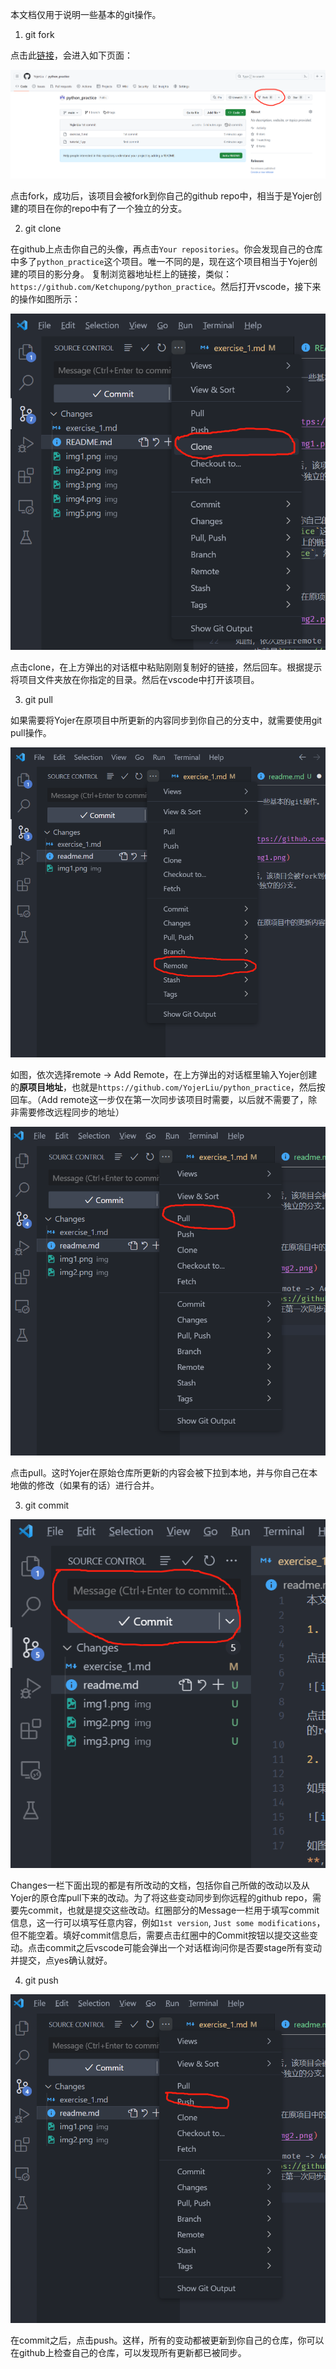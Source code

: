 本文档仅用于说明一些基本的git操作。

1. git fork

点击此[链接](https://github.com/YojerLiu/python_practice)，会进入如下页面：

![img1](img/img1.png)

点击fork，成功后，该项目会被fork到你自己的github repo中，相当于是Yojer创建的项目在你的repo中有了一个独立的分支。

2. git clone

在github上点击你自己的头像，再点击`Your repositories`。你会发现自己的仓库中多了`python_practice`这个项目。唯一不同的是，现在这个项目相当于Yojer创建的项目的影分身。
复制浏览器地址栏上的链接，类似：`https://github.com/Ketchupong/python_practice`。然后打开vscode，接下来的操作如图所示：

![img6](img/img6.png)

点击clone，在上方弹出的对话框中粘贴刚刚复制好的链接，然后回车。根据提示将项目文件夹放在你指定的目录。然后在vscode中打开该项目。

3. git pull

如果需要将Yojer在原项目中所更新的内容同步到你自己的分支中，就需要使用git pull操作。

![img2](img/img2.png)

如图，依次选择remote -> Add Remote，在上方弹出的对话框里输入Yojer创建的**原项目地址**，也就是`https://github.com/YojerLiu/python_practice`，然后按回车。（Add remote这一步仅在第一次同步该项目时需要，以后就不需要了，除非需要修改远程同步的地址）

![img3](img/img3.png)

点击pull。这时Yojer在原始仓库所更新的内容会被下拉到本地，并与你自己在本地做的修改（如果有的话）进行合并。

3. git commit

![img4](img/img4.png)

Changes一栏下面出现的都是有所改动的文档，包括你自己所做的改动以及从Yojer的原仓库pull下来的改动。为了将这些变动同步到你远程的github repo，需要先commit，也就是提交这些改动。红圈部分的Message一栏用于填写commit信息，这一行可以填写任意内容，例如`1st version`, `Just some modifications`，但不能空着。填好commit信息后，需要点击红圈中的Commit按钮以提交这些变动。点击commit之后vscode可能会弹出一个对话框询问你是否要stage所有变动并提交，点yes确认就好。

4. git push

![img5](img/img5.png)

在commit之后，点击push。这样，所有的变动都被更新到你自己的仓库，你可以在github上检查自己的仓库，可以发现所有更新都已被同步。